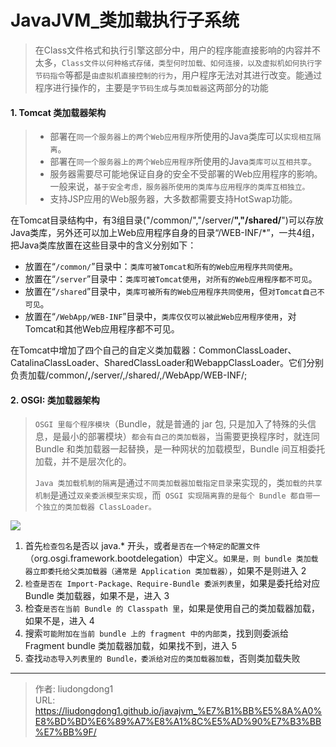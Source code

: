 # JavaJVM_类加载执行子系统


> 在Class文件格式和执行引擎这部分中，用户的程序能直接影响的内容并不太多，`Class文件以何种格式存储，类型何时加载、如何连接，以及虚拟机如何执行字节码指令`等都是`由虚拟机直接控制的行为`，用户程序无法对其进行改变。能通过程序进行操作的，主要是`字节码生成`与`类加载器`这两部分的功能

#### 1. Tomcat 类加载器架构

> - 部署在`同一个服务器上的两个Web应用程序`所使用的Java类库可以`实现相互隔离`。
> - 部署在`同一个服务器上的两个Web应用程序`所使用的Java`类库可以互相共享`。
> - 服务器需要尽可能地保证自身的安全不受部署的Web应用程序的影响。一般来说，`基于安全考虑，服务器所使用的类库与应用程序的类库互相独立。`
> - 支持JSP应用的Web服务器，大多数都需要支持HotSwap功能。

在Tomcat目录结构中，有3组目录("/common/","/server/**","/shared/**")可以存放Java类库，另外还可以加上Web应用程序自身的目录“/WEB-INF/*”，一共4组，把Java类库放置在这些目录中的含义分别如下：

- 放置在“`/common/`”目录中：`类库可被Tomcat和所有的Web应用程序共同使用`。
- 放置在“`/server`”目录中：`类库可被Tomcat使用`，`对所有的Web应用程序都不可见`。
- 放置在“`/shared`”目录中，`类库可被所有的Web应用程序共同使用`，但`对Tomcat自己不可见`。
- 放置在“`/WebApp/WEB-INF`”目录中，`类库仅仅可以被此Web应用程序使用`，对Tomcat和其他Web应用程序都不可见。

在Tomcat中增加了四个自己的自定义类加载器：CommonClassLoader、CatalinaClassLoader、SharedClassLoader和WebappClassLoader。它们分别负责加载/common/**,**/server/,/shared/,/WebApp/WEB-INF/;

#### 2. OSGI: 类加载器架构

> `OSGI 里每个程序模块`（Bundle，就是普通的 jar 包, 只是加入了特殊的头信息，是最小的部署模块）`都会有自己的类加载器`，当需要更换程序时，就连同 Bundle 和类加载器一起替换，是一种网状的加载模型，Bundle 间互相委托加载，并不是层次化的。
>
> `Java 类加载机制的隔离`是通过`不同类加载器加载指定目录`来实现的，类`加载的共享机制`是通过`双亲委派模型来实现`，而` OSGI 实现隔离靠的是每个 Bundle 都自带一个独立的类加载器 ClassLoader。`

![](https://gitee.com/github-25970295/blogpictureV2/raw/master/image-20210729080551553.png)

1. 首先`检查包名`是否以 java.* 开头，或者`是否在一个特定的配置文件`（org.osgi.framework.bootdelegation）中定义。`如果是，则 bundle 类加载器立即委托给父类加载器（通常是 Application 类加载器）`，如果不是则进入 2
2. `检查是否在 Import-Package、Require-Bundle 委派列表里`，如果是委托给对应 Bundle 类加载器，如果不是，进入 3
3. 检查`是否在当前 Bundle 的 Classpath 里`，如果是使用自己的类加载器加载，如果不是，进入 4
4. 搜索`可能附加在当前 bundle 上的 fragment 中的内部类`，找到则委派给 Fragment bundle 类加载器加载，如果找不到，进入 5
5. 查找`动态导入列表里的 Bundle，委派给对应的类加载器加载`，否则类加载失败



---

> 作者: liudongdong1  
> URL: https://liudongdong1.github.io/javajvm_%E7%B1%BB%E5%8A%A0%E8%BD%BD%E6%89%A7%E8%A1%8C%E5%AD%90%E7%B3%BB%E7%BB%9F/  

